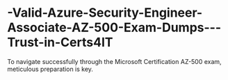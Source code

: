 # -Valid-Azure-Security-Engineer-Associate-AZ-500-Exam-Dumps---Trust-in-Certs4IT
To navigate successfully through the Microsoft Certification AZ-500 exam, meticulous preparation is key.

